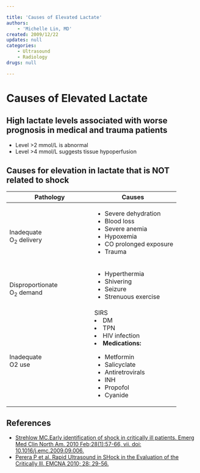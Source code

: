 ```yaml
---

title: 'Causes of Elevated Lactate'
authors:
    - 'Michelle Lin, MD'
created: 2009/12/22
updates: null
categories:
    - Ultrasound
    - Radiology
drugs: null

---
```






# Causes of Elevated Lactate

## High lactate levels associated with worse prognosis in medical and trauma patients
-   Level &gt;2 mmol/L is abnormal
-   Level &gt;4 mmol/L suggests tissue hypoperfusion

## Causes for elevation in lactate that is NOT related to shock
<table>
<colgroup>
<col width="50%" />
<col width="50%" />
</colgroup>
<thead>
<tr class="header">
<th><strong> Pathology</strong></th>
<th><strong>Causes</strong> </th>
</tr>
</thead>
<tbody>
<tr class="odd">
<td><br />
Inadequate <br />
O<sub>2</sub> delivery</td>
<td><ul>
<li>Severe dehydration</li>
<li>Blood loss</li>
<li>Severe anemia</li>
<li>Hypoxemia</li>
<li>CO prolonged exposure</li>
<li>Trauma</li>
</ul></td>
</tr>
<tr class="even">
<td><br />
Disproportionate<br />
O<sub>2</sub> demand<br />
</td>
<td><ul>
<li>Hyperthermia</li>
<li>Shivering</li>
<li>Seizure</li>
<li>Strenuous exercise<br />
</li>
</ul></td>
</tr>
<tr class="odd">
<td><br />
Inadequate<br />
O2 use<br />
</td>
<td>SIRS<br />
<li>DM</li>
<li>TPN</li>
<li>HIV infection</li>
<li><b>Medications:</b></li>
<ul>
<li>Metformin</li>
<li>Salicyclate</li>
<li>Antiretrovirals</li>
<li>INH</li>
<li>Propofol</li>
<li>Cyanide</li>
</ul></td>
</tr>
</tbody>
</table>

## References

-   [Strehlow MC.Early identification of shock in critically ill patients. Emerg Med Clin North Am. 2010 Feb;28(1):57-66, vii. doi: 10.1016/j.emc.2009.09.006.](http://www.ncbi.nlm.nih.gov/pubmed/19945598)
-   [Perera P et al. Rapid Ultrasound in SHock in the Evaluation of the Critically lll. EMCNA 2010; 28: 29-56.](http://www.ncbi.nlm.nih.gov/pubmed/19945597)
